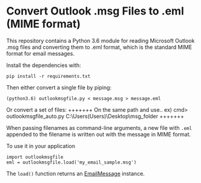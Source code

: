 Convert Outlook .msg Files to .eml (MIME format)
================================================

This repository contains a Python 3.6 module for
reading Microsoft Outlook .msg files and converting
them to .eml format, which is the standard MIME
format for email messages.

Install the dependencies with:

    pip install -r requirements.txt

Then either convert a single file by piping:

	(python3.6) outlookmsgfile.py < message.msg > message.eml

Or convert a set of files:
+++++++
On the same path and use..
ex)
cmd> outlookmsgfile_auto.py C:\Users\(Users)\Desktop\msg_folder
+++++++

When passing filenames as command-line arguments, a new file with `.eml`
appended to the filename is written out with the message in MIME format.

To use it in your application

    import outlookmsgfile
    eml = outlookmsgfile.load('my_email_sample.msg')
    
The ``load()`` function returns an [EmailMessage](https://docs.python.org/3/library/email.message.html#email.message.EmailMessage) instance.
